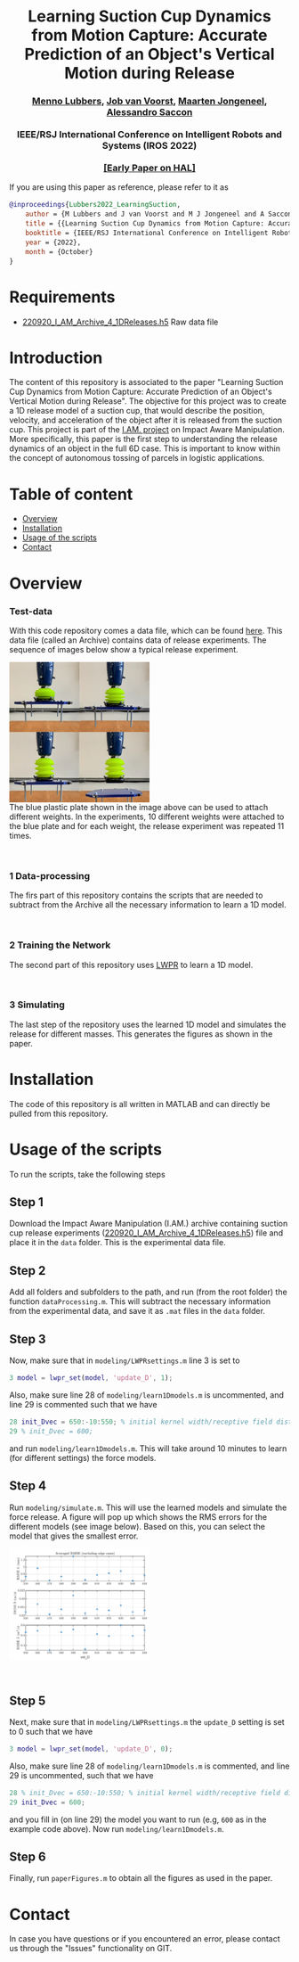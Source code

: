 <div align="center">
<h1 align="center">
Learning Suction Cup Dynamics from Motion Capture:
Accurate Prediction of an Object's Vertical Motion during Release
</h1>
</div>
<div align="center">
<h3>
<a href="https://research.tue.nl/">Menno Lubbers</a>,
<a href="https://research.tue.nl/">Job van Voorst</a>,
<a href="https://research.tue.nl/en/persons/maarten-jongeneel">Maarten Jongeneel</a>,
<a href="https://www.tue.nl/en/research/researchers/alessandro-saccon/">Alessandro Saccon</a>
<br>
<br>
IEEE/RSJ International Conference on Intelligent Robots and Systems (IROS 2022)
<br>
<br>
<a href="https://hal.archives-ouvertes.fr/hal-03740751v1">[Early Paper on HAL]</a>
</h3>
</div>

If you are using this paper as reference, please refer to it as
```bibtex
@inproceedings{Lubbers2022_LearningSuction,
    author = {M Lubbers and J van Voorst and M J Jongeneel and A Saccon},
    title = {{Learning Suction Cup Dynamics from Motion Capture: Accurate Prediction of an Object's Vertical Motion during Release}},
    booktitle = {IEEE/RSJ International Conference on Intelligent Robots and Systems (IROS 2022)},
    year = {2022},
    month = {October}
}
```
Requirements
===========
 - [220920_I_AM_Archive_4_1DReleases.h5](https://doi.org/10.4121/20536569) Raw data file 

Introduction
============

The content of this repository is associated to the paper "Learning Suction Cup Dynamics from Motion Capture: Accurate Prediction of an Object's Vertical Motion during Release". The objective for this project was to create a 1D release model of a suction cup, that would describe the position, velocity, and acceleration of the object after it is released from the suction cup. This project is part of the [I.AM. project](www.i-am-project.eu) on Impact Aware Manipulation. More specifically, this paper is the first step to understanding the release dynamics of an object in the full 6D case. This is important to know within the concept of autonomous tossing of parcels in logistic applications. 


Table of content
================
- [Overview](#overview)
- [Installation](#installation)
- [Usage of the scripts](#usage-of-the-scripts)
- [Contact](#contact)

# Overview
### **Test-data**
With this code repository comes a data file, which can be found [here](https://doi.org/10.4121/20536569). This data file (called an Archive) contains data of release experiments. The sequence of images below show a typical release experiment.
<div align="center">
<div style = "display: flex; align="center">
<img src="images/TypicalRelease.png" width="50%"/> 
</div>
</div> 
The blue plastic plate shown in the image above can be used to attach different weights. In the experiments, 10 different weights were attached to the blue plate and for each weight, the release experiment was repeated 11 times. 

<p>&nbsp;</p>

### **1 Data-processing**
The firs part of this repository contains the scripts that are needed to subtract from the Archive all the necessary information to learn a 1D model. 

<p>&nbsp;</p>

### **2 Training the Network**
The second part of this repository uses [LWPR](https://web.inf.ed.ac.uk/slmc/research/software/lwpr) to learn a 1D model. 

<p>&nbsp;</p>

### **3 Simulating**
The last step of the repository uses the learned 1D model and simulates the release for different masses. This generates the figures as shown in the paper. 


# Installation
The code of this repository is all written in MATLAB and can directly be pulled from this repository. 

# Usage of the scripts
To run the scripts, take the following steps

## Step 1
Download the Impact Aware Manipulation (I.AM.) archive containing suction cup release experiments ([220920_I_AM_Archive_4_1DReleases.h5](https://impact-aware-robotics-database.tue.nl/)) file and place it in the `data` folder. This is the experimental data file.

## Step 2
Add all folders and subfolders to the path, and run (from the root folder) the function `dataProcessing.m`. This will subtract the necessary information from the experimental data, and save it as `.mat` files in the `data` folder. 

## Step 3
Now, make sure that in `modeling/LWPRsettings.m` line 3 is set to
```matlab
3 model = lwpr_set(model, 'update_D', 1);
```
Also, make sure line 28 of `modeling/learn1Dmodels.m` is uncommented, and line 29 is commented such that we have 
```matlab
28 init_Dvec = 650:-10:550; % initial kernel width/receptive field distance metric
29 % init_Dvec = 600;
``` 
and run `modeling/learn1Dmodels.m`. This will take around 10 minutes to learn (for different settings) the force models. 

## Step 4
Run `modeling/simulate.m`. This will use the learned models and simulate the force release. A figure will pop up which shows the RMS errors for the different models (see image below). Based on this, you can select the model that gives the smallest error. 

<div align="center">
<div style = "display: flex; align="center">
<img src="images/ModelErrors.png" alt="drawing" width=50%/> 
</div>
</div>
<p>&nbsp;</p>

## Step 5
Next, make sure that in `modeling/LWPRsettings.m` the `update_D` setting is set to 0 such that we have
```matlab
3 model = lwpr_set(model, 'update_D', 0);
```
Also, make sure line 28 of `modeling/learn1Dmodels.m` is commented, and line 29 is uncommented, such that we have
```matlab
28 % init_Dvec = 650:-10:550; % initial kernel width/receptive field distance metric
29 init_Dvec = 600;
``` 
and you fill in (on line 29) the model you want to run (e.g, `600` as in the example code above). Now run `modeling/learn1Dmodels.m`. 

## Step 6
Finally, run `paperFigures.m` to obtain all the figures as used in the paper.

# Contact
In case you have questions or if you encountered an error, please contact us through the "Issues" functionality on GIT. 





